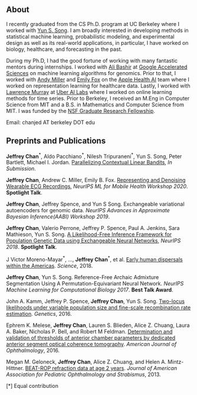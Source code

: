 ## About
I recently graduated from the CS Ph.D. program at UC Berkeley where I worked with [Yun S. Song](http://people.eecs.berkeley.edu/~yss/). I am broadly interested in developing methods in statistical machine learning, probabilistic modeling, and experimental design as well as its real-world applications, in particular, I have worked on biology, healthcare, and forecasting in the past. 

During my Ph.D, I had the good fortune of working with many fantastic mentors during internships. I worked with [Ali Bashir](https://scholar.google.com/citations?user=RfnRk4kAAAAJ&hl=en) at [Google Accelerated Sciences](https://research.google/teams/applied-science/gas/) on machine learning algorithms for genomics. Prior to that, I worked with [Andy Miller](https://andymiller.github.io/) and [Emily Fox](https://homes.cs.washington.edu/~ebfox/) on the [Apple Health AI](https://machinelearning.apple.com/research?page=1&tag=Health) team where I worked on representation learning for healthcare data. Lastly, I worked with [Lawrence Murray](https://www.indii.org/) at [Uber AI Labs](https://www.uber.com/us/en/uberai/) where I worked on online learning methods for time series. Prior to Berkeley, I received an M.Eng in Computer Science from MIT and a B.S. in Mathematics and Computer Science from MIT. I was funded by the [NSF Graduate Research Fellowship](https://www.nsfgrfp.org/).

Email: chanjed AT berkeley DOT edu

## Preprints and Publications

**Jeffrey Chan**<sup>\*</sup>, Aldo Pacchiano<sup>\*</sup>, Nilesh Tripuraneni<sup>\*</sup>, Yun S. Song, Peter Bartlett, Michael I. Jordan. [Parallelizing Contextual Linear Bandits](https://arxiv.org/abs/2105.10590), *In Submission*.

**Jeffrey Chan**, Andrew C. Miller,  Emily B. Fox. [Representing and Denoising Wearable ECG Recordings](https://arxiv.org/abs/2012.00110), *NeurIPS ML for Mobile Health Workshop 2020*. **Spotlight Talk**.

**Jeffrey Chan**, Jeffrey Spence, and Yun S Song. Exchangeable variational autoencoders for genomic data. *NeurIPS Advances in Approximate Bayesian Inference(AABI) Workshop 2019*.

**Jeffrey Chan**, Valerio Perrone, Jeffrey P. Spence, Paul A. Jenkins, Sara Mathieson, Yun S. Song. [A Likelihood-Free Inference Framework for Population Genetic Data using Exchangeable Neural Networks](https://papers.nips.cc/paper/2018/file/2e9f978b222a956ba6bdf427efbd9ab3-Paper.pdf), *NeurIPS 2018*. **Spotlight Talk**.

J Victor Moreno-Mayar<sup>\*</sup>, ..., **Jeffrey Chan**<sup>\*</sup>, et al. [Early human dispersals within the Americas](https://science.sciencemag.org/content/362/6419/eaav2621). *Science*, 2018.

**Jeffrey Chan**, Yun S. Song. Reference-Free Archaic Admixture Segmentation Using A Permutation-Equivariant Neural Network. *NeurIPS Machine Learning for Computational Biology 2017*. **Best Talk Award**.

John A. Kamm, Jeffrey P. Spence, **Jeffrey Chan**, Yun S. Song. [Two-locus likelihoods under variable population size and fine-scale recombination rate estimation](https://www.genetics.org/content/203/3/1381). *Genetics*, 2016.

Ephrem K. Melese, **Jeffrey Chan**, Lauren S. Blieden, Alice Z. Chuang, Laura A. Baker, Nicholas P. Bell, and Robert M Feldman. [Determination and validation of thresholds of anterior chamber parameters by dedicated anterior segment optical coherence tomography](https://www.ajo.com/article/S0002-9394(16)30305-1/abstract). *American Journal of Ophthalmology*, 2016.

Megan M. Geloneck, **Jeffrey Chan**, Alice Z. Chuang, and Helen A. Mintz-Hittner. [BEAT-ROP refraction data at age 2 years](https://www.jaapos.org/article/S1091-8531(12)00432-6/fulltext). *Journal of American Association for Pediatric Ophthalmology and Strabismus*, 2013.

[\*] Equal contribution

